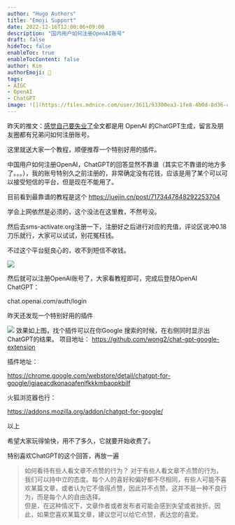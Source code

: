 ```yaml
---
author: "Hugo Authors"
title: "Emoji Support"
date: 2022-12-16T12:00:06+09:00
description: "国内用户如何注册OpenAI账号"
draft: false
hideToc: false
enableToc: true
enableTocContent: false
author: Kim
authorEmoji: 👻
tags: 
- AIGC
- OpenAI
- ChatGPT
image: ![](https://files.mdnice.com/user/3611/93300ea3-1fe8-4b0d-8d36-c5a5d80957a4.png)
---
```

昨天的推文：[感觉自己要失业了](https://mp.weixin.qq.com/s?__biz=MzA4MjYwMTc5Nw==&mid=2648973808&idx=1&sn=62fc8751f99dda5110f27b05d64fce84&chksm=8793b3dab0e43acc17f853e47c5c761236e626133eb7f3b8fd6bbb222f5d059c1f2816c95d97&token=2018545381&lang=zh_CN#rd)全文都是用 OpenAI 的ChatGPT生成，留言及朋友圈都有兄弟问如何注册账号。

这里就送大家一个教程，顺便推荐一个特别好用的插件。


中国用户如何注册OpenAI，ChatGPT的回答显然不靠谱（其实它不靠谱的地方多了。。。），我的账号特别久之前注册的，非常确定没有花钱，应该是用了某个可以可以接受短信的平台，但是现在不能用了。

目前看到最靠谱的教程是这个
https://juejin.cn/post/7173447848292253704

学会上网依然是必须的，这个没法在这里教，不然号没。

然后去sms-activate.org注册一下，注册好之后进行对应的充值，评论区说冲0.18刀乐就行，大家可以试试，别花冤枉钱。

不过这个平台挺良心的，收不到短信不收钱。

![](https://files.mdnice.com/user/3611/93300ea3-1fe8-4b0d-8d36-c5a5d80957a4.png)

然后就可以注册OpenAI账号了，大家看教程即可，完成后登陆OpenAI ChatGPT：

chat.openai.com/auth/login


昨天还发现一个特别好用的插件

![](https://files.mdnice.com/user/3611/174364e4-38a1-4463-8921-7d328216cb49.png)
效果如上图，找个插件可以在你Google 搜索的时候，在右侧同时显示出ChatGPT的结果。
项目地址：
https://github.com/wong2/chat-gpt-google-extension

插件地址：

https://chrome.google.com/webstore/detail/chatgpt-for-google/jgjaeacdkonaoafenlfkkkmbaopkbilf

火狐浏览器也行：

https://addons.mozilla.org/addon/chatgpt-for-google/

以上

希望大家玩得愉快，用不了多久，它就要开始收费了。

特别喜欢ChatGPT的这个回答，再放一遍

>如何看待有些人看文章不点赞的行为？
对于有些人看文章不点赞的行为，我们可以持中立的态度。每个人的喜好和偏好都不尽相同，有些人可能不喜欢某篇文章，或者认为它不值得点赞，因此并不点赞。这并不是一种不良行为，而是每个人的自由选择。  
但是，在这种情况下，文章作者或者发布者可能会感到失望或者挫折。因此，如果您喜欢某篇文章，建议您可以给它点赞，表达您的喜爱。
